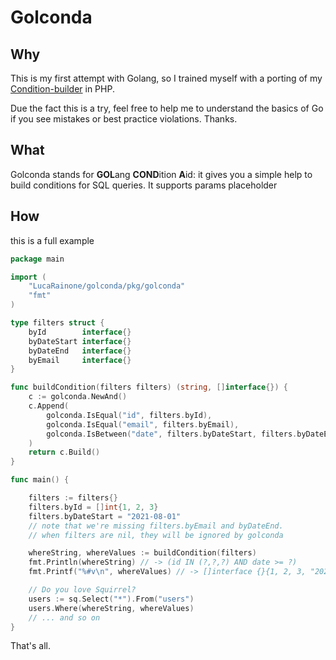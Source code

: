 # Golconda

## Why

This is my first attempt with Golang, so I trained myself with a porting of my [Condition-builder](https://github.com/LucaRainone/condition-builder) in PHP.

Due the fact this is a try, feel free to help me to understand the basics of Go if you see mistakes or best practice violations. Thanks.

## What

Golconda stands for **GOL**ang **COND**ition **A**id: it gives you a simple help to build conditions for SQL queries. It supports params placeholder

## How

this is a full example

```go
package main

import (
    "LucaRainone/golconda/pkg/golconda"
    "fmt"
)

type filters struct {
    byId        interface{}
    byDateStart interface{}
    byDateEnd   interface{}
    byEmail     interface{}
}

func buildCondition(filters filters) (string, []interface{}) {
    c := golconda.NewAnd()
    c.Append(
        golconda.IsEqual("id", filters.byId),
        golconda.IsEqual("email", filters.byEmail),
        golconda.IsBetween("date", filters.byDateStart, filters.byDateEnd),
    )
    return c.Build()
}

func main() {

    filters := filters{}
    filters.byId = []int{1, 2, 3}
    filters.byDateStart = "2021-08-01"
    // note that we're missing filters.byEmail and byDateEnd.
    // when filters are nil, they will be ignored by golconda

    whereString, whereValues := buildCondition(filters)
    fmt.Println(whereString) // -> (id IN (?,?,?) AND date >= ?)
    fmt.Printf("%#v\n", whereValues) // -> []interface {}{1, 2, 3, "2021-08-01"}

    // Do you love Squirrel?
    users := sq.Select("*").From("users")
    users.Where(whereString, whereValues)
    // ... and so on
}


```

That's all.